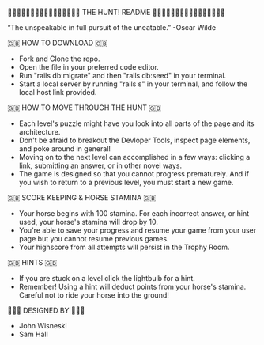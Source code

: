 

💂🏻‍♀️🇬🇧🇬🇧🇬🇧🇬🇧🇬🇧💂🏻‍♀️ THE HUNT! README 💂🏻‍♀️🇬🇧🇬🇧🇬🇧🇬🇧🇬🇧💂🏻‍♀️

 “The unspeakable in full pursuit of the uneatable.” -Oscar Wilde

🇬🇧 HOW TO DOWNLOAD 🇬🇧
- Fork and Clone the repo.
- Open the file in your preferred code editor.
- Run "rails db:migrate" and then "rails db:seed" in your terminal.
- Start a local server by running "rails s" in your terminal, and follow the local host link provided.


🇬🇧 HOW TO MOVE THROUGH THE HUNT 🇬🇧
- Each level's puzzle might have you look into all parts of the page and its architecture.
- Don't be afraid to breakout the Devloper Tools, inspect page elements, and poke around in general!
- Moving on to the next level can accomplished in a few ways: clicking a link, submitting an answer, or in other novel ways. 
- The game is designed so that you cannot progress prematurely. And if you wish to return to a previous level, you must start a new game.

🇬🇧 SCORE KEEPING & HORSE STAMINA 🇬🇧
- Your horse begins with 100 stamina. For each incorrect answer, or hint used, your horse's stamina will drop by 10.
- You're able to save your progress and resume your game from your user page but you cannot resume previous games.
- Your highscore from all attempts will persist in the Trophy Room.

🇬🇧 HINTS 🇬🇧
- If you are stuck on a level click the lightbulb for a hint. 
- Remember! Using a hint will deduct points from your horse's stamina. Careful not to ride your horse into the ground!


💂🏻‍♀️ DESIGNED BY 💂🏻‍♀️
- John Wisneski
- Sam Hall

